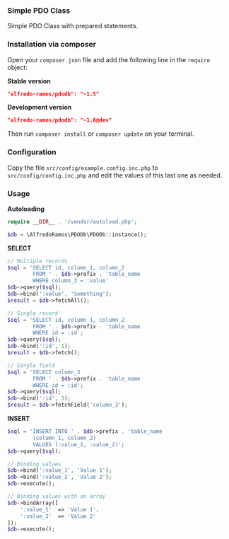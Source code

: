 ### Simple PDO Class

Simple PDO Class with prepared statements.

### Installation via composer

Open your ```composer.json``` file and add the following line in the ```require``` object:

**Stable version**

```json
"alfredo-ramos/pdodb": "~1.5"
```

**Development version**

```json
"alfredo-ramos/pdodb": "~1.6@dev"
```

Then run ```composer install``` or ```composer update``` on your terminal.

### Configuration

Copy the file ```src/config/example.config.inc.php``` to ```src/config/config.inc.php``` and edit the values of this last one as needed.

### Usage

**Autoloading**

```php
require __DIR__ . '/vendor/autoload.php';

$db = \AlfredoRamos\PDODb\PDODb::instance();
```

**SELECT**

```php
// Multiple records
$sql = 'SELECT id, column_1, column_2
		FROM ' . $db->prefix . 'table_name
		WHERE column_3 = :value'
$db->query($sql);
$db->bind(':value', 'Something');
$result = $db->fetchAll();

// Single record
$sql = 'SELECT id, column_1, column_2
		FROM ' . $db->prefix . 'table_name
		WHERE id = :id';
$db->query($sql);
$db->bind(':id', 1);
$result = $db->fetch();

// Single field
$sql = 'SELECT column_3
		FROM ' . $db->prefix . 'table_name
		WHERE id = :id';
$db->query($sql);
$db->bind(':id', 3);
$result = $db->fetchField('column_3');
```

**INSERT**

```php
$sql = 'INSERT INTO ' . $db->prefix . 'table_name
		(column_1, column_2)
		VALUES (:value_1, :value_2)';
$db->query($sql);

// Binding values
$db->bind(':value_1', 'Value 1');
$db->bind(':value_2', 'Value 2');
$db->execute();

// Binding values with an array
$db->bindArray([
	':value_1'	=> 'Value 1',
	':value_2'	=> 'Value 2'
]);
$db->execute();
```